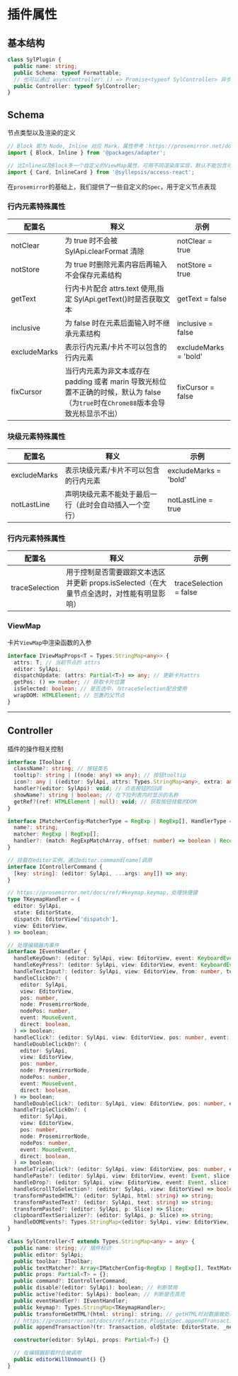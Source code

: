 # 插件属性

## 基本结构

```typescript
class SylPlugin {
  public name: string;
  public Schema: typeof Formattable;
  // 也可以通过 asyncController: () => Promise<typeof SylController> 异步加载 Controller, 共存会覆盖Controller
  public Controller: typeof SylController;
}
```

## Schema

节点类型以及渲染的定义

```typescript
// Block 即为 Node, Inline 对应 Mark，属性参考：https://prosemirror.net/docs/ref/#model.NodeSpec
import { Block, Inline } from '@packages/adapter';

// 比Inline以及Block多一个自定义的ViewMap属性，可用不同渲染库实现，默认不能包含可编辑内容
import { Card, InlineCard } from '@syllepsis/access-react';
```

在`prosemirror`的基础上，我们提供了一些自定义的`Spec`，用于定义节点表现

### 行内元素特殊属性

| 配置名       | 释义                                                                                                                               | 示例                  |
| ------------ | ---------------------------------------------------------------------------------------------------------------------------------- | --------------------- |
| notClear     | 为 true 时不会被 SylApi.clearFormat 清除                                                                                           | notClear = true       |
| notStore     | 为 true 时删除元素内容后再输入不会保存元素结构                                                                                     | notStore = true       |
| getText      | 行内卡片配合 attrs.text 使用,指定 SylApi.getText()时是否获取文本                                                                   | getText = false       |
| inclusive    | 为 false 时在元素后面输入时不继承元素结构                                                                                          | inclusive = false     |
| excludeMarks | 表示行内元素/卡片不可以包含的行内元素                                                                                              | excludeMarks = 'bold' |
| fixCursor    | 当行内元素为非文本或存在 padding 或者 marin 导致光标位置不正确的时候，默认为 false（为`true`时在`Chrome88`版本会导致光标显示不出） | fixCursor = false     |

### 块级元素特殊属性

| 配置名       | 释义                                                   | 示例                  |
| ------------ | ------------------------------------------------------ | --------------------- |
| excludeMarks | 表示块级元素/卡片不可以包含的行内元素                  | excludeMarks = 'bold' |
| notLastLine  | 声明块级元素不能处于最后一行（此时会自动插入一个空行） | notLastLine = true    |

### 行内元素特殊属性

| 配置名         | 释义                                                                                      | 示例                   |
| -------------- | ----------------------------------------------------------------------------------------- | ---------------------- |
| traceSelection | 用于控制是否需要跟踪文本选区并更新 props.isSelected（在大量节点全选时，对性能有明显影响） | traceSelection = false |

### ViewMap

卡片`ViewMap`中渲染函数的入参

```typescript
interface IViewMapProps<T = Types.StringMap<any>> {
  attrs: T; // 当前节点的 attrs
  editor: SylApi;
  dispatchUpdate: (attrs: Partial<T>) => any; // 更新卡片attrs
  getPos: () => number; // 获取卡片位置
  isSelected: boolean; // 是否选中，与traceSelection配合使用
  wrapDOM: HTMLElement; // 包裹的父节点
}
```

---

## Controller

插件的操作相关控制

```typescript
interface IToolbar {
  className?: string; // 按钮类名
  tooltip?: string | ((node: any) => any); // 按钮tooltip
  icon?: any | ((editor: SylApi, attrs: Types.StringMap<any>, extra: any) => any); // 按钮的icon
  handler?(editor: SylApi): void; // 点击按钮的回调
  showName?: string | boolean; // 在下拉列表内时显示的名称
  getRef?(ref: HTMLElement | null): void; // 获取按钮挂载的DOM
}

interface IMatcherConfig<MatcherType = RegExp | RegExp[], HandlerType = TextMatcherHandler> {
  name?: string;
  matcher: RegExp | RegExp[];
  handler?: (match: RegExpMatchArray, offset: number) => boolean | Record<string, any>;
}

// 挂载在editor实例，通过editor.command[name]调用
interface IControllerCommand {
  [key: string]: (editor: SylApi, ...args: any[]) => any;
}

// https://prosemirror.net/docs/ref/#keymap.keymap，处理快捷键
type TKeymapHandler = (
  editor: SylApi,
  state: EditorState,
  dispatch: EditorView['dispatch'],
  view: EditorView,
) => boolean;

// 处理编辑器内事件
interface IEventHandler {
  handleKeyDown?: (editor: SylApi, view: EditorView, event: KeyboardEvent) => boolean;
  handleKeyPress?: (editor: SylApi, view: EditorView, event: KeyboardEvent) => boolean;
  handleTextInput?: (editor: SylApi, view: EditorView, from: number, to: number, text: string) => boolean;
  handleClickOn?: (
    editor: SylApi,
    view: EditorView,
    pos: number,
    node: ProsemirrorNode,
    nodePos: number,
    event: MouseEvent,
    direct: boolean,
  ) => boolean;
  handleClick?: (editor: SylApi, view: EditorView, pos: number, event: MouseEvent) => boolean;
  handleDoubleClickOn?: (
    editor: SylApi,
    view: EditorView,
    pos: number,
    node: ProsemirrorNode,
    nodePos: number,
    event: MouseEvent,
    direct: boolean,
  ) => boolean;
  handleDoubleClick?: (editor: SylApi, view: EditorView, pos: number, event: MouseEvent) => boolean;
  handleTripleClickOn?: (
    editor: SylApi,
    view: EditorView,
    pos: number,
    node: ProsemirrorNode,
    nodePos: number,
    event: MouseEvent,
    direct: boolean,
  ) => boolean;
  handleTripleClick?: (editor: SylApi, view: EditorView, pos: number, event: MouseEvent) => boolean;
  handlePaste?: (editor: SylApi, view: EditorView, event: Event, slice: Slice) => boolean;
  handleDrop?: (editor: SylApi, view: EditorView, event: Event, slice: Slice, moved: boolean) => boolean;
  handleScrollToSelection?: (editor: SylApi, view: EditorView) => boolean;
  transformPastedHTML?: (editor: SylApi, html: string) => string;
  transformPastedText?: (editor: SylApi, text: string) => string;
  transformPasted?: (editor: SylApi, p: Slice) => Slice;
  clipboardTextSerializer?: (editor: SylApi, p: Slice) => string;
  handleDOMEvents?: Types.StringMap<(editor: SylApi, view: EditorView, event: any) => boolean>;
}

class SylController<T extends Types.StringMap<any> = any> {
  public name: string; // 插件标识
  public editor: SylApi;
  public toolbar: IToolbar;
  public textMatcher?: Array<IMatcherConfig<RegExp | RegExp[], TextMatcherHandler>>;
  public props: Partial<T> = {};
  public command?: IControllerCommand;
  public disable?(editor: SylApi): boolean; // 判断禁用
  public active?(editor: SylApi): boolean; // 判断是否高亮
  public eventHandler?: IEventHandler;
  public keymap?: Types.StringMap<TKeymapHandler>;
  public transformGetHTML?(html: string): string; // getHTML时对数据做处理
  // https://prosemirror.net/docs/ref/#state.PluginSpec.appendTransaction, 只在需要修改时返回Transaction
  public appendTransaction?(tr: Transaction, oldState: EditorState, _newState: EditorState): void | Transaction;

  constructor(editor: SylApi, props: Partial<T>) {}

  // 在编辑器卸载时会被调用
  public editorWillUnmount() {}
}
```
